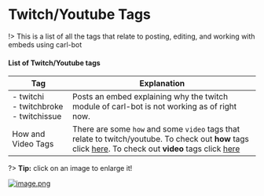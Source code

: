 # Twitch/Youtube Tags

!> This is a list of all the tags that relate to posting, editing, and working with embeds using carl-bot

#### List of Twitch/Youtube tags

<!-- prettier-ignore -->
| Tag  | Explanation |
| ---- | ----------- |
| - twitchi<br>- twitchbroke<br>- twitchissue | Posts an embed explaining why the twitch module of carl-bot is not working as of right now. |
| How and Video Tags | There are some `how` and some `video` tags that relate to twitch/youtube. To check out **how** tags click [here](/how-tags). To check out **video** tags click [here](/video-tags) |

?> **Tip:** click on an image to enlarge it!

[![image.png](https://i.postimg.cc/65YsxCQT/image.png)](https://postimg.cc/fJtqxtmh)
